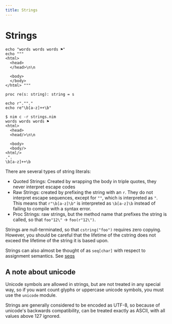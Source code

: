 ```yaml
---
title: Strings
---
```

# Strings

``` nimrod
echo "words words words ⚑"
echo """
<html>
  <head>
  </head>\n\n

  <body>
  </body>
</html> """

proc re(s: string): string = s

echo r".""."
echo re"\b[a-z]++\b"
```
``` console
$ nim c -r strings.nim
words words words ⚑
<html>
  <head>
  <head/>\n\n

  <body>
  <body/>
<html/>
.".
\b[a-z]++\b
```

There are several types of string literals:

 - Quoted Strings: Created by wrapping the body in triple quotes, they never interpret escape codes
 - Raw Strings: created by prefixing the string with an `r`. They do not interpret escape sequences, except for `""`, which is interpreted as `"`. This means that `r"\b[a-z]\b"` is interpreted as `\b[a-z]\b` instead of failing to compile with a syntax error.
 - Proc Strings: raw strings, but the method name that prefixes the string is called, so that `foo"12\"` -> `foo(r"12\")`.

Strings are null-terminated, so that `cstring("foo")` requires zero copying. However, you should be careful that the lifetime of the cstring does not exceed the lifetime of the string it is based upon.

Strings can also almost be thought of as `seq[char]` with respect to assignment semantics. See [seqs][]

[seqs]: /seqs/#immutability

## A note about unicode
Unicode symbols are allowed in strings, but are not treated in any special way, so if you want count glyphs or uppercase unicode symbols, you must use the `unicode` module.

Strings are generally considered to be encoded as UTF-8, so because of unicode's backwards compatibility, can be treated exactly as ASCII, with all values above 127 ignored.
